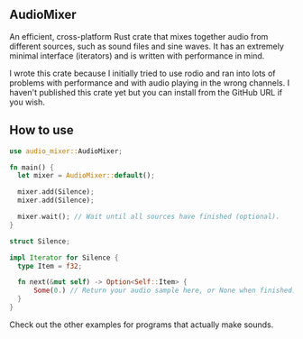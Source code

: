 ## AudioMixer

An efficient, cross-platform Rust crate that mixes together audio from different
sources, such as sound files and sine waves. It has an extremely minimal
interface (iterators) and is written with performance in mind.

I wrote this crate because I initially tried to use rodio and ran into lots of
problems with performance and with audio playing in the wrong channels. I haven't
published this crate yet but you can install from the GitHub URL if you wish.

## How to use

```rust
use audio_mixer::AudioMixer;

fn main() {
  let mixer = AudioMixer::default();

  mixer.add(Silence);
  mixer.add(Silence);

  mixer.wait(); // Wait until all sources have finished (optional).
}

struct Silence;

impl Iterator for Silence {
  type Item = f32;

  fn next(&mut self) -> Option<Self::Item> {
      Some(0.) // Return your audio sample here, or None when finished.
  }
}
```

Check out the other examples for programs that actually make sounds.
